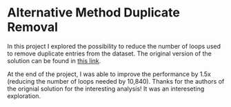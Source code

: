 # Alternative Method Duplicate Removal

In this project I explored the possibility to reduce the number of loops used to remove duplicate entries from the dataset. The original version of the solution can be found in [this link](https://github.com/dataquestio/solutions/blob/master/Mission350Solutions.ipynb).

At the end of the project, I was able to improve the performance by 1.5x (reducing the number of loops needed by 10,840). Thanks for the authors of the orignial solution for the interesting analysis! It was an intereseting exploration.
